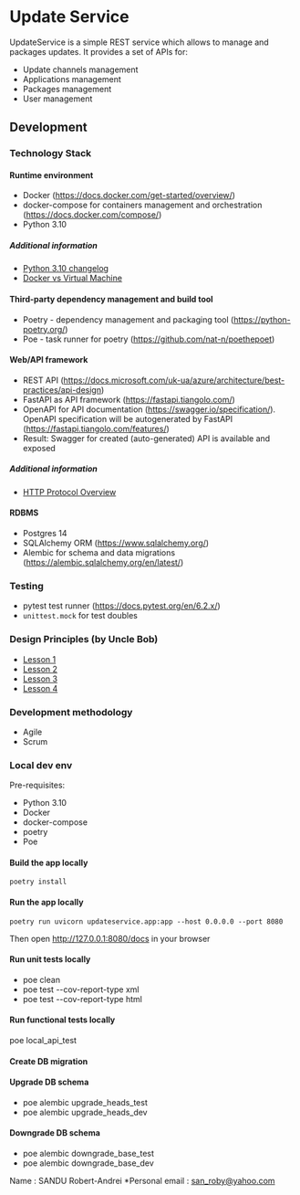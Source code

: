# Update Service

UpdateService is a simple REST service which allows to manage and packages updates. It provides a set of APIs for:
- Update channels management
- Applications management
- Packages management
- User management

## Development

### Technology Stack

#### Runtime environment
- Docker (https://docs.docker.com/get-started/overview/)
- docker-compose for containers management and orchestration (https://docs.docker.com/compose/)
- Python 3.10

##### Additional information
- [Python 3.10 changelog](https://docs.python.org/3/whatsnew/3.10.html)
- [Docker vs Virtual Machine](https://geekflare.com/docker-vs-virtual-machine/)

#### Third-party dependency management and build tool
- Poetry - dependency management and packaging tool (https://python-poetry.org/)
- Poe - task runner for poetry (https://github.com/nat-n/poethepoet)

#### Web/API framework
- REST API (https://docs.microsoft.com/uk-ua/azure/architecture/best-practices/api-design)
- FastAPI as API framework (https://fastapi.tiangolo.com/)
- OpenAPI for API documentation (https://swagger.io/specification/). OpenAPI specification will be autogenerated by FastAPI (https://fastapi.tiangolo.com/features/)
- Result: Swagger for created (auto-generated) API is available and exposed

##### Additional information
- [HTTP Protocol Overview](https://developer.mozilla.org/en-US/docs/Web/HTTP/Overview)

#### RDBMS
- Postgres 14
- SQLAlchemy ORM (https://www.sqlalchemy.org/)
- Alembic for schema and data migrations (https://alembic.sqlalchemy.org/en/latest/)

### Testing
- pytest test runner (https://docs.pytest.org/en/6.2.x/)
- `unittest.mock` for test doubles

### Design Principles (by Uncle Bob)
- [Lesson 1](https://www.youtube.com/watch?v=7EmboKQH8lM&t=582s)
- [Lesson 2](https://www.youtube.com/watch?v=2a_ytyt9sf8&t=1s)
- [Lesson 3](https://www.youtube.com/watch?v=Qjywrq2gM8o)
- [Lesson 4](https://www.youtube.com/watch?v=58jGpV2Cg50&t=4881s)

### Development methodology
- Agile
- Scrum

### Local dev env

Pre-requisites:
- Python 3.10
- Docker
- docker-compose
- poetry
- Poe

#### Build the app locally
```shell
poetry install
```

#### Run the app locally
```shell
poetry run uvicorn updateservice.app:app --host 0.0.0.0 --port 8080
```
Then open http://127.0.0.1:8080/docs in your browser

#### Run unit tests locally
* poe clean
* poe test --cov-report-type xml
* poe test --cov-report-type html

#### Run functional tests locally
poe local_api_test

#### Create DB migration


#### Upgrade DB schema
- poe alembic upgrade_heads_test
- poe alembic upgrade_heads_dev

#### Downgrade DB schema
- poe alembic downgrade_base_test
- poe alembic downgrade_base_dev

Name : SANDU Robert-Andrei
*Personal email : san_roby@yahoo.com
